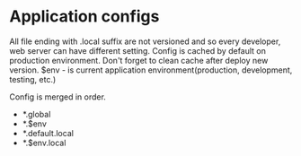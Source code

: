 Application configs
==================

All file ending with .local suffix are not versioned and so every developer, web server can have different setting.
Config is cached by default on production environment. Don't forget to clean cache after deploy new version.
$env - is current application environment(production, development, testing, etc.)

Config is merged in order.

- *.global
- *.$env
- *.default.local
- *.$env.local